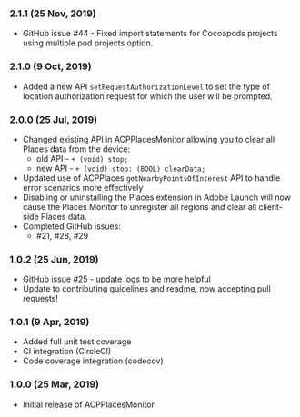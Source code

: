 ### 2.1.1 (25 Nov, 2019)
- GitHub issue #44 - Fixed import statements for Cocoapods projects using multiple pod projects option.

### 2.1.0 (9 Oct, 2019)
- Added a new API `setRequestAuthorizationLevel` to set the type of location authorization request for which the user will be prompted.

### 2.0.0 (25 Jul, 2019)
- Changed existing API in ACPPlacesMonitor allowing you to clear all Places data from the device:
  - old API - `+ (void) stop;`
  - new API - `+ (void) stop: (BOOL) clearData;`
- Updated use of ACPPlaces `getNearbyPointsOfInterest` API to handle error scenarios more effectively
- Disabling or uninstalling the Places extension in Adobe Launch will now cause the Places Monitor to unregister all regions and clear all client-side Places data.
- Completed GitHub issues:
  - #21, #28, #29

### 1.0.2 (25 Jun, 2019)
- GitHub issue #25 - update logs to be more helpful
- Update to contributing guidelines and readme, now accepting pull requests!

### 1.0.1 (9 Apr, 2019)
- Added full unit test coverage
- CI integration (CircleCI)
- Code coverage integration (codecov)

### 1.0.0 (25 Mar, 2019)
- Initial release of ACPPlacesMonitor
